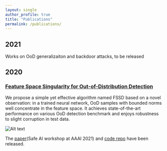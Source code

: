 ```yaml
---
layout: single
author_profile: true
title: "Publications"
permalink: /publications/
---
```



## 2021 

Works on OoD generalizaiton and backdoor attacks, to be released

## 2020 

### [Feature Space Singularity for Out-of-Distribution Detection](https://arxiv.org/abs/2011.14654) 

We propose a simple yet effective algorithm named FSSD based on a novel observation: in a trained neural network, OoD samples with bounded norms well concentrate in the feature space. It achieves state-of-the-art performance on various OoD detection benchmark and enjoys robustness to slight corruption in test data. 

![Alt text](https://github.com/megvii-research/FSSD_OoD_Detection/raw/master/pics/fssd_img1.jpg?raw=true "Title")

The [paper](https://arxiv.org/abs/2011.14654)(Safe AI workshop at AAAI 2021) and  [code repo](https://github.com/megvii-research/FSSD_OoD_Detection) have been released. 
